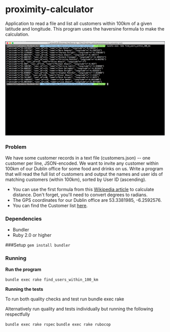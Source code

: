 # proximity-calculator
Application to read a file and list all customers within 100km of a given latitude and longitude. This program uses the haversine formula to make the calculation.

![Alt text](/screenshot.png?raw=true "Weather App")

### Problem
We have some customer records in a text file (customers.json) -- one customer per line, JSON-encoded. We want to invite any customer within 100km of our Dublin office for some food and drinks on us. Write a program that will read the full list of customers and output the names and user ids of matching customers (within 100km), sorted by User ID (ascending).

* You can use the first formula from this [Wikipedia article](https://en.wikipedia.org/wiki/Great-circle_distance) to calculate distance. Don't forget, you'll need to convert degrees to radians.
* The GPS coordinates for our Dublin office are 53.3381985, -6.2592576.
* You can find the Customer list [here](https://gist.github.com/brianw/19896c50afa89ad4dec3#file-gistfile1-txt).

### Dependencies
* Bundler
* Ruby 2.0 or higher

###Setup
```gem install bundler```

### Running
**Run the program**

```bundle exec rake find_users_within_100_km```

**Running the tests**

To run both quality checks and test run bundle exec rake

Alternatively run quality and tests individually but running the following respectfully

```bundle exec rake rspec```
```bundle exec rake rubocop```
